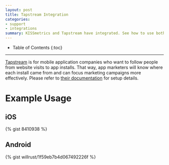 ```yaml
---
layout: post
title: Tapstream Integration
categories:
- support
- integrations
summary: KISSmetrics and Tapstream have integrated. See how to use both products with each other.
---
```

* Table of Contents
{:toc}
* * *

[Tapstream][1] is for mobile application companies who want to follow people from website visits to app installs. That way, app marketers will know where each install came from and can focus marketing campaigns more effectively. Please refer to [their documentation][2] for setup details.

# Example Usage

## iOS

{% gist 8410938 %}

## Android

{% gist willrust/1f59eb7b4d067492226f %}

[1]: https://tapstream.com/
[2]: https://tapstream.com/developer/kissmetrics/
